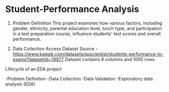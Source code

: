 # Student-Performance Analysis
1. Problem Definition
This project examines how various factors, including gender, ethnicity, parental education level, lunch type, and participation in a test preparation course, influence students' test scores and overall performance.

2. Data Collection
Access Dataset Source - https://www.kaggle.com/datasets/spscientist/students-performance-in-exams?datasetId=74977
Dataset contains 8 columns and 1000 rows.

Lifecycle of an EDA project

-Problem Definition
-Data Collection
-Data Validation
-Exploratory data analysis (EDA)
